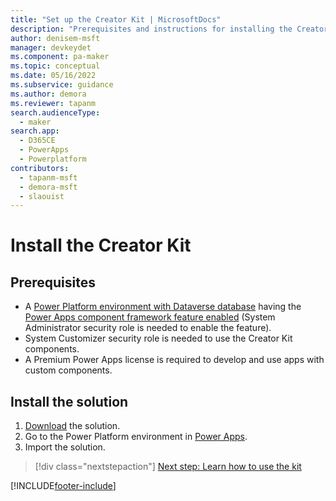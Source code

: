 ```yaml
---
title: "Set up the Creator Kit | MicrosoftDocs"
description: "Prerequisites and instructions for installing the Creator Kit."
author: denisem-msft
manager: devkeydet
ms.component: pa-maker
ms.topic: conceptual
ms.date: 05/16/2022
ms.subservice: guidance
ms.author: demora
ms.reviewer: tapanm
search.audienceType: 
  - maker
search.app: 
  - D365CE
  - PowerApps
  - Powerplatform
contributors:
  - tapanm-msft
  - demora-msft
  - slaouist
---
```

# Install the Creator Kit

## Prerequisites

- A [Power Platform environment with Dataverse database](/power-platform/admin/create-environment#create-an-environment-with-a-database) having the [Power Apps component framework feature enabled](/power-apps/developer/component-framework/component-framework-for-canvas-apps#enable-the-power-apps-component-framework-feature) (System Administrator security role is needed to enable the feature).
- System Customizer security role is needed to use the Creator Kit components.
- A Premium Power Apps license is required to develop and use apps with custom components.

## Install the solution

1. [Download](https://github.com/microsoft/powercat-creator-kit/releases/download/CreatorKit-May2022/CreatorKitCore_1.0.20220510.1_managed.zip) the solution.
1. Go to the Power Platform environment in [Power Apps](https://make.powerapps.com).
1. Import the solution.

> [!div class="nextstepaction"]
> [Next step: Learn how to use the kit](creator-kit-explained.md)

[!INCLUDE[footer-include](../../includes/footer-banner.md)]
